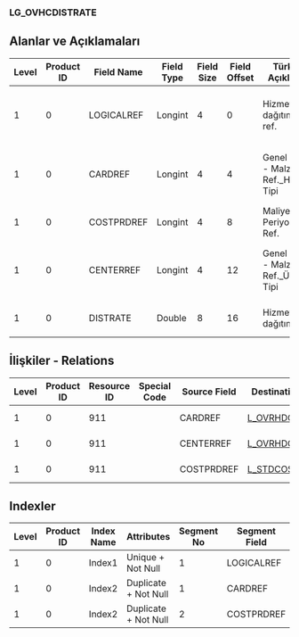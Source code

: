 ### LG_OVHCDISTRATE

## Alanlar ve Açıklamaları

**Level**|**Product ID**|**Field Name**|**Field Type**|**Field Size**|**Field Offset**|**Türkçe Açıklama**|**Expression**
-----|-----|-----|-----|-----|-----|-----|-----
1|0|LOGICALREF|Longint|4|0|Hizmet dağıtım log. ref.|Service Distrubuting Card Logical Reference
1|0|CARDREF|Longint|4|4|Genel gider - Malzeme Ref._Hizmet Tipi|Overhead Item Reference _ Service Type
1|0|COSTPRDREF|Longint|4|8|Maliyet Periyodu Ref.|Cost Period Reference
1|0|CENTERREF|Longint|4|12|Genel gider - Malzeme Ref._Üretim Tipi|Overhead Item Reference _ Production Type
1|0|DISTRATE|Double|8|16|Hizmet dağıtım türü|Service Distribution Type

## İlişkiler - Relations

**Level**|**Product ID**|**Resource ID**|**Special Code**|**Source Field**|**Destination Table**|**Destination Field**|**Relation Type**|**Extra Condition**
-----|-----|-----|-----|-----|-----|-----|-----|-----
1|0|911||CARDREF|[L_OVRHDCENTER](../LG_OVRHDCENTER "L_OVRHDCENTER")|LOGICALREF|one-to-one|
1|0|911||CENTERREF|[L_OVRHDCENTER](../LG_OVRHDCENTER "L_OVRHDCENTER")|LOGICALREF|one-to-one|
1|0|911||COSTPRDREF|[L_STDCOSTPERIOD](../LG_STDCOSTPERIOD "L_STDCOSTPERIOD")|LOGICALREF|one-to-one|

## Indexler

**Level**|**Product ID**|**Index Name**|**Attributes**|**Segment No**|**Segment Field**|**Sense**
-----|-----|-----|-----|-----|-----|-----
1|0|Index1|Unique + Not Null|1|LOGICALREF|Ascending
1|0|Index2|Duplicate + Not Null|1|CARDREF|Ascending
1|0|Index2|Duplicate + Not Null|2|COSTPRDREF|Ascending
